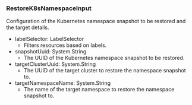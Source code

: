 ### RestoreK8sNamespaceInput
Configuration of the Kubernetes namespace snapshot to be restored and the target details.

- labelSelector: LabelSelector
  - Filters resources based on labels.
- snapshotUuid: System.String
  - The UUID of the Kubernetes namespace snapshot to be restored.
- targetClusterUuid: System.String
  - The UUID of the target cluster to restore the namespace snapshot to.
- targetNamespaceName: System.String
  - The name of the target namespace to restore the namespace snapshot to.
